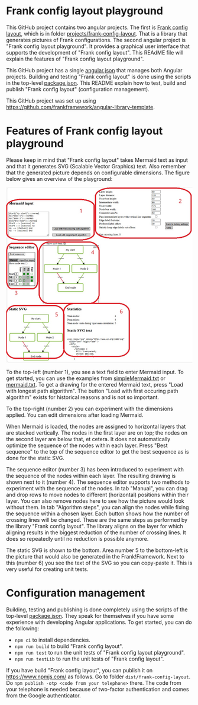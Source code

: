 # Frank config layout playground

This GitHub project contains two angular projects. The first is [Frank config layout](./projects/frank-config-layout/README.md), which is in folder [projects/frank-config-layout](./projects/frank-config-layout). That is a library that generates pictures of Frank configurations. The second angular project is "Frank config layout playground". It provides a graphical user interface that supports the development of "Frank config layout". This REAdME file will explain the features of "Frank config layout playground".

This GitHub project has a single [angular.json](./angular.json) that manages both Angular projects. Building and testing "Frank config layout" is done using the scripts in the top-level [package.json](./package.json). This README explain how to test, build and publish "Frank config layout" (configuration management).

This GitHub project was set up using https://github.com/frankframework/angular-library-template.

# Features of Frank config layout playground

Please keep in mind that "Frank config layout" takes Mermaid text as input and that it generates SVG (Scalable Vector Graphics) text. Also remember that the generated picture depends on configurable dimensions. The figure below gives an overview of the playground:

![playground](./pictures/playground.jpg)

To the top-left (number 1), you see a text field to enter Mermaid input. To get started, you can use the examples from [simpleMermaid.txt](./src/assets/simpleMermaid.txt) or [mermaid.txt](./src/assets/mermaid.txt). To get a drawing for the entered Mermaid text, press "Load with longest path algorithm". The button "Load with first occuring path algorithm" exists for historical reasons and is not so important.

To the top-right (number 2) you can experiment with the dimensions applied. You can edit dimensions after loading Mermaid.

When Mermaid is loaded, the nodes are assigned to horizontal layers that are stacked vertically. The nodes in the first layer are on top; the nodes on the second layer are below that, et cetera. It does not automatically optimize the sequence of the nodes within each layer. Press "Best sequence" to the top of the sequence editor to get the best sequence as is done for the static SVG.

The sequence editor (number 3) has been introduced to experiment with the sequence of the nodes within each layer. The resulting drawing is shown next to it (number 4).
The sequence editor supports two methods to experiment with the sequence of the nodes. In tab "Manual", you can drag and drop rows to move nodes to different (horizontal) positions within their layer. You can also remove nodes here to see how the picture would look without them. In tab "Algorithm steps", you can align the nodes while fixing the sequence within a chosen layer. Each button shows how the number of crossing lines will be changed. These are the same steps as performed by the library "Frank config layout". The library aligns on the layer for which aligning results in the biggest reduction of the number of crossing lines. It does so repeatedly until no reduction is possible anymore.

The static SVG is shown to the bottom. Area number 5 to the bottom-left is the picture that would also be generated in the Frank!Framework. Next to this (number 6) you see the text of the SVG so you can copy-paste it. This is very useful for creating unit tests.

# Configuration management

Building, testing and publishing is done completely using the scripts of the top-level [package.json](./package.json). They speak for themselves if you have some experience with developing Angular applications. To get started, you can do the following:

* `npm ci` to install dependencies.
* `npm run build` to build "Frank config layout".
* `npm run test` to run the unit tests of "Frank config layout playground".
* `npm run testLib` to run the unit tests of "Frank config layout".

If you have build "Frank config layout", you can publish it on https://www.npmjs.com/ as follows. Go to folder `dist/frank-config-layout`. Do `npm publish -otp <code from your telephone>` there. The code from your telephone is needed because of two-factor authentication and comes from the Google authenticator.
